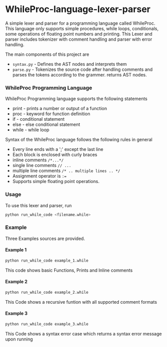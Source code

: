 # WhileProc-language-lexer-parser
A simple lexer and parser for a programming language called WhileProc. This language only supports simple procedures, while loops, conditionals, some operations of floating point numbers and printing. This Lexer and parser includes tokenizer with comment handling and parser with error handling.

The main components of this project are
* `syntax.py` - Defines the AST nodes and interprets them
* `parse.py` - Tokenizes the source code after handling comments and parses the tokens according to the grammer. returns AST nodes.

### WhileProc Programming Language
WhileProc Programming language supports the following statements
* print - prints a number or output of a function
* proc - keyword for function definition
* if - conditional statement
* else - else conditional statement
* while - while loop

Syntax of the WhileProc language follows the following rules in general
* Every line ends with a ';' except the last line
* Each block is enclosed with curly braces
* inline comments `/*...*/`
* single line comments `// ...`
* multiple line comments `/* .. multiple lines .. */`
* Assignment operator is `:=`
* Supports simple floating point operations.

### Usage
To use this lexer and parser, run 
```bash
python run_while_code <filename.while>
```
### Example
Three Examples sources are provided. 
#### Example 1
```bash
python run_while_code example_1.while
```
This code shows basic Functions, Prints and Inline comments

#### Example 2
```bash
python run_while_code example_2.while
```
This Code shows a recursive funtion with all supported comment formats

#### Example 3
```bash
python run_while_code example_3.while
```
This Code shows a syntax error case which returns a syntax error message upon running